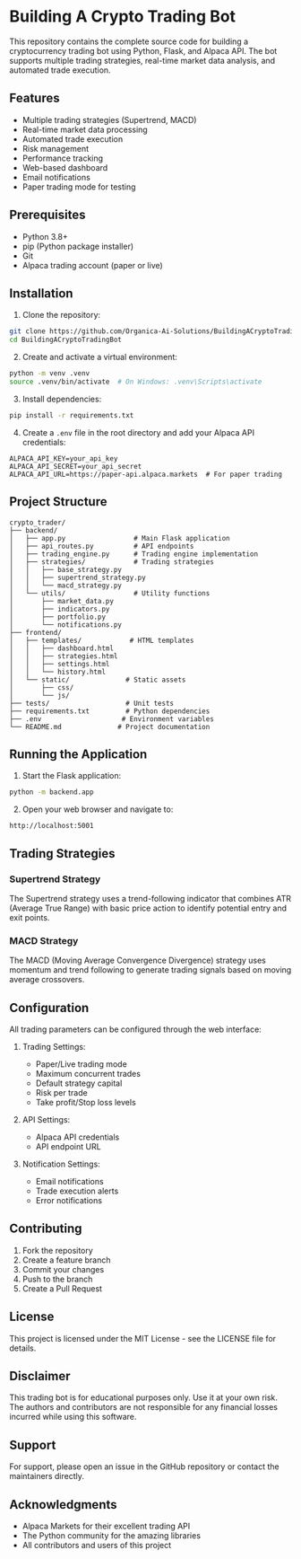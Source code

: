 # Building A Crypto Trading Bot

This repository contains the complete source code for building a cryptocurrency trading bot using Python, Flask, and Alpaca API. The bot supports multiple trading strategies, real-time market data analysis, and automated trade execution.

## Features

- Multiple trading strategies (Supertrend, MACD)
- Real-time market data processing
- Automated trade execution
- Risk management
- Performance tracking
- Web-based dashboard
- Email notifications
- Paper trading mode for testing

## Prerequisites

- Python 3.8+
- pip (Python package installer)
- Git
- Alpaca trading account (paper or live)

## Installation

1. Clone the repository:
```bash
git clone https://github.com/Organica-Ai-Solutions/BuildingACryptoTradingBot.git
cd BuildingACryptoTradingBot
```

2. Create and activate a virtual environment:
```bash
python -m venv .venv
source .venv/bin/activate  # On Windows: .venv\Scripts\activate
```

3. Install dependencies:
```bash
pip install -r requirements.txt
```

4. Create a `.env` file in the root directory and add your Alpaca API credentials:
```
ALPACA_API_KEY=your_api_key
ALPACA_API_SECRET=your_api_secret
ALPACA_API_URL=https://paper-api.alpaca.markets  # For paper trading
```

## Project Structure

```
crypto_trader/
├── backend/
│   ├── app.py                 # Main Flask application
│   ├── api_routes.py          # API endpoints
│   ├── trading_engine.py      # Trading engine implementation
│   ├── strategies/            # Trading strategies
│   │   ├── base_strategy.py
│   │   ├── supertrend_strategy.py
│   │   └── macd_strategy.py
│   └── utils/                 # Utility functions
│       ├── market_data.py
│       ├── indicators.py
│       ├── portfolio.py
│       └── notifications.py
├── frontend/
│   ├── templates/            # HTML templates
│   │   ├── dashboard.html
│   │   ├── strategies.html
│   │   ├── settings.html
│   │   └── history.html
│   └── static/              # Static assets
│       ├── css/
│       └── js/
├── tests/                   # Unit tests
├── requirements.txt         # Python dependencies
├── .env                    # Environment variables
└── README.md              # Project documentation
```

## Running the Application

1. Start the Flask application:
```bash
python -m backend.app
```

2. Open your web browser and navigate to:
```
http://localhost:5001
```

## Trading Strategies

### Supertrend Strategy
The Supertrend strategy uses a trend-following indicator that combines ATR (Average True Range) with basic price action to identify potential entry and exit points.

### MACD Strategy
The MACD (Moving Average Convergence Divergence) strategy uses momentum and trend following to generate trading signals based on moving average crossovers.

## Configuration

All trading parameters can be configured through the web interface:

1. Trading Settings:
   - Paper/Live trading mode
   - Maximum concurrent trades
   - Default strategy capital
   - Risk per trade
   - Take profit/Stop loss levels

2. API Settings:
   - Alpaca API credentials
   - API endpoint URL

3. Notification Settings:
   - Email notifications
   - Trade execution alerts
   - Error notifications

## Contributing

1. Fork the repository
2. Create a feature branch
3. Commit your changes
4. Push to the branch
5. Create a Pull Request

## License

This project is licensed under the MIT License - see the LICENSE file for details.

## Disclaimer

This trading bot is for educational purposes only. Use it at your own risk. The authors and contributors are not responsible for any financial losses incurred while using this software.

## Support

For support, please open an issue in the GitHub repository or contact the maintainers directly.

## Acknowledgments

- Alpaca Markets for their excellent trading API
- The Python community for the amazing libraries
- All contributors and users of this project 